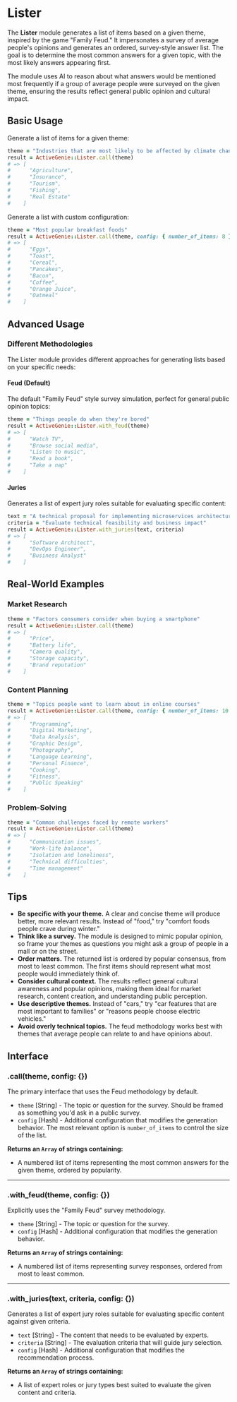 # Lister

The **Lister** module generates a list of items based on a given theme, inspired by the game "Family Feud." It impersonates a survey of average people's opinions and generates an ordered, survey-style answer list. The goal is to determine the most common answers for a given topic, with the most likely answers appearing first.

The module uses AI to reason about what answers would be mentioned most frequently if a group of average people were surveyed on the given theme, ensuring the results reflect general public opinion and cultural impact.

## Basic Usage

Generate a list of items for a given theme:

```ruby
theme = "Industries that are most likely to be affected by climate change"
result = ActiveGenie::Lister.call(theme)
# => [
#      "Agriculture",
#      "Insurance", 
#      "Tourism",
#      "Fishing",
#      "Real Estate"
#    ]
```

Generate a list with custom configuration:

```ruby
theme = "Most popular breakfast foods"
result = ActiveGenie::Lister.call(theme, config: { number_of_items: 8 })
# => [
#      "Eggs",
#      "Toast", 
#      "Cereal",
#      "Pancakes",
#      "Bacon",
#      "Coffee",
#      "Orange Juice",
#      "Oatmeal"
#    ]
```

## Advanced Usage

### Different Methodologies

The Lister module provides different approaches for generating lists based on your specific needs:

#### Feud (Default)
The default "Family Feud" style survey simulation, perfect for general public opinion topics:

```ruby
theme = "Things people do when they're bored"
result = ActiveGenie::Lister.with_feud(theme)
# => [
#      "Watch TV",
#      "Browse social media",
#      "Listen to music", 
#      "Read a book",
#      "Take a nap"
#    ]
```

#### Juries
Generates a list of expert jury roles suitable for evaluating specific content:

```ruby
text = "A technical proposal for implementing microservices architecture"
criteria = "Evaluate technical feasibility and business impact"
result = ActiveGenie::Lister.with_juries(text, criteria)
# => [
#      "Software Architect",
#      "DevOps Engineer",
#      "Business Analyst"
#    ]
```

## Real-World Examples

### Market Research
```ruby
theme = "Factors consumers consider when buying a smartphone"
result = ActiveGenie::Lister.call(theme)
# => [
#      "Price",
#      "Battery life",
#      "Camera quality",
#      "Storage capacity",
#      "Brand reputation"
#    ]
```

### Content Planning
```ruby
theme = "Topics people want to learn about in online courses"
result = ActiveGenie::Lister.call(theme, config: { number_of_items: 10 })
# => [
#      "Programming",
#      "Digital Marketing",
#      "Data Analysis",
#      "Graphic Design",
#      "Photography",
#      "Language Learning",
#      "Personal Finance",
#      "Cooking",
#      "Fitness",
#      "Public Speaking"
#    ]
```

### Problem-Solving
```ruby
theme = "Common challenges faced by remote workers"
result = ActiveGenie::Lister.call(theme)
# => [
#      "Communication issues",
#      "Work-life balance",
#      "Isolation and loneliness",
#      "Technical difficulties",
#      "Time management"
#    ]
```

## Tips

  - **Be specific with your theme.** A clear and concise theme will produce better, more relevant results. Instead of "food," try "comfort foods people crave during winter."
  - **Think like a survey.** The module is designed to mimic popular opinion, so frame your themes as questions you might ask a group of people in a mall or on the street.
  - **Order matters.** The returned list is ordered by popular consensus, from most to least common. The first items should represent what most people would immediately think of.
  - **Consider cultural context.** The results reflect general cultural awareness and popular opinions, making them ideal for market research, content creation, and understanding public perception.
  - **Use descriptive themes.** Instead of "cars," try "car features that are most important to families" or "reasons people choose electric vehicles."
  - **Avoid overly technical topics.** The feud methodology works best with themes that average people can relate to and have opinions about.

## Interface

### .call(theme, config: {})

The primary interface that uses the Feud methodology by default.

  - `theme` [String] - The topic or question for the survey. Should be framed as something you'd ask in a public survey.
  - `config` [Hash] - Additional configuration that modifies the generation behavior. The most relevant option is `number_of_items` to control the size of the list.

**Returns an `Array` of strings containing:**

  - A numbered list of items representing the most common answers for the given theme, ordered by popularity.

-----

### .with_feud(theme, config: {})

Explicitly uses the "Family Feud" survey methodology.

  - `theme` [String] - The topic or question for the survey.
  - `config` [Hash] - Additional configuration that modifies the generation behavior.

**Returns an `Array` of strings containing:**

  - A numbered list of items representing survey responses, ordered from most to least common.

-----

### .with_juries(text, criteria, config: {})

Generates a list of expert jury roles suitable for evaluating specific content against given criteria.

  - `text` [String] - The content that needs to be evaluated by experts.
  - `criteria` [String] - The evaluation criteria that will guide jury selection.
  - `config` [Hash] - Additional configuration that modifies the recommendation process.

**Returns an `Array` of strings containing:**

  - A list of expert roles or jury types best suited to evaluate the given content and criteria.
